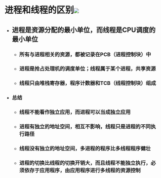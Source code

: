 # 进程和线程的区别![](/和/1.png)

* ## 进程是资源分配的最小单位，而线程是CPU调度的最小单位

  * ### 所有与进程相关的资源，都被记录在PCB（进程控制块）中
  * ### 进程是抢占处理机的调度单位；线程属于某个进程，共享资源
  * ### 线程只由堆栈寄存器，程序计数器和TCB（线程控制块）组成
* ### 总结

  * ### 线程不能看作独立应用，而进程可以当成独立应用
  * ### 进程有独立的地址空间，相互不影响，线程只是进程的不同执行路径
  * ### 线程没有独立的地址空间，多进程的程序比多线程程序健壮
  * ### 进程的切换比线程的切换开销大，而且线程不能独立执行，必须依存于应用程序，由应用程序进行多线程的资源控制



